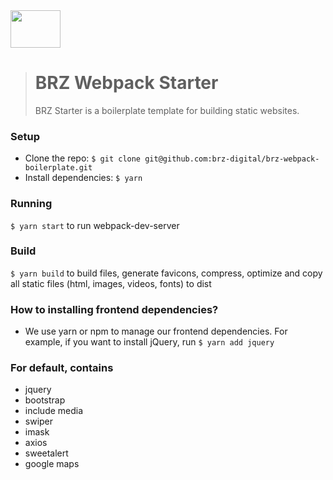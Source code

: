<img src="https://raw.githubusercontent.com/brz-digital/brz-starter/develop/src/images/brz.png" width="80" height="60" />

> # BRZ Webpack Starter
> 
> BRZ Starter is a boilerplate template for building static websites.

### Setup
- Clone the repo: `$ git clone git@github.com:brz-digital/brz-webpack-boilerplate.git`
- Install dependencies: `$ yarn`

### Running
`$ yarn start` to run webpack-dev-server 

### Build
`$ yarn build` to build files, generate favicons, compress, optimize and copy all static files (html, images, videos, fonts) to dist

### How to installing frontend dependencies?
- We use yarn or npm to manage our frontend dependencies. For example, if you want to install jQuery, run `$ yarn add jquery`

### For default, contains
- jquery
- bootstrap
- include media
- swiper
- imask
- axios
- sweetalert
- google maps
